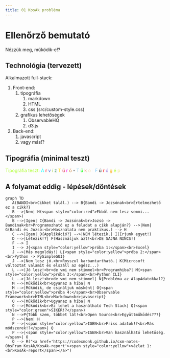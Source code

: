 ```yaml
---
title: 01 KosAk probléma
---
```


# Ellenőrző bemutató

Nézzük meg, működik-e!?

## Technológia (tervezett)

<div class="caution">
Alkalmazott full-stack:
<ol>
  <li>Front-end:
    <ol>
      <li>tipográfia
        <ol>
          <li>markdown</li>
          <li>HTML</li>
          <li>css (src/custom-style.css)</li>
        </ol>
      </li>
      <li>grafikus lehetőségek
        <ol>
          <li>ObservableHQ</li>
          <li>d3.js</li>
        </ol>
      </li>
    </ol>
  </li>
  <li>Back-end:
    <ol>
      <li>javascript</li>
      <li>vagy más!?</li>
    </ol>
  </li>
</ol> 
</div>

## Tipográfia (minimal teszt)

<div class="tip">
  <span style="color:greenyellow">Tipográfia teszt:</span>
  <!--Árvíztűrő tükörfúrógép.<br-->
  <span style="color:aqua">Á</span>
  <span style="color:red">r</span>
  <span style="color:royalblue">v</span>
  <span style="color:yellowgreen">í</span>
  <span style="color:seagreen">z</span>
  <span style="color:gold">T</span>
  <span style="color:crimson">ű</span>
  <span style="color:magenta">r</span>
  <span style="color:peru">ő</span>
  <span>-</span>
  <span style="color:skyblue">T</span>
  <span style="color:lime">ü</span>
  <span style="color:darksalmon">k</span>
  <span style="color:wheat">ö</span>
  <span style="color:ghostwhite">r</span>
  <span style="color:lightskyblue">F</span>
  <span style="color:springgrean">ú</span>
  <span style="color:red">r</span>
  <span style="color:mediumpurple">ó</span>
  <span style="color:orange">g</span>
  <span style="color:greenyellow">é</span>
  <span style="color:khaki">p</span>
</div>

## A folyamat eddig - lépések/döntések

```mermaid
graph TD
   A(BANDI<br>Cikket talál.) --> B{Bandi -> Jozsónak<br>Értelmezhető ez a cikk?}
   B -->|Nem| H(<span style="color:red">Ebből nem lesz semmi...</span>)
   B -->|Igen| C{Bandi -> Jozsónak<br>Jozsó -> Bandinak<br>Programozható ez a feladat a cikk alapján?} -->|Nem| G(Bandi és Jozsó:<br>Használata nem praktikus.) --> H
   C -->|Igen| D{Applikáció?} -->|NEM létezik.| I(Írjunk egyet!)
   D -->|Létezik!?| F(Használjuk azt!<br>DE SAJNA NINCS!)
   F --> I
   I --> J{<span style="color:yellow">próba 1:</span><br>Excel}
   J -->|Más megoldás!| L{<span style="color:yellow">próba 2:</span><br>Python -> PySimpleGUI}
   J -->|Nem lesz jó.<br>Rosszul karbantartható.| K(Microsoft változtat valamit és elszáll az egész...)
   L -->|Jó lesz!<br>de vmi nem stimmel<br>Programhiba?| M{<span style="color:yellow">próba 3:</span><br>Python CLI}
   L -->|Jó lesz!<br>de vmi nem stimmel| N{Probléma az AlapAdatokkal?}
   M -->|Működik<br>Ugyanaz a hiba| N
   M -->|Működik, de csináljuk másként| O{<span style="color:yellow">próba 4:</span><br>Observable Framework<br>HTML<br>Markdown<br>javascript}
   O -->|Működik<br>Ugyanaz a hiba| N
   O -->|Működik<br>Ez lehet a használható Tech Stack| Q(<span style="color:green">SIKER!?</span>)
   N -->P{Több szem, többet lát!<br>Open Source<br>Együttműködés???}
   P -->|Nem| H
   P -->|<span style="color:yellow">IGEN<br>Friss adatok!?<br>Más módszerek!?</span>| Q
   P -->|<span style="color:yellow">IGEN<br>Van használható lehetőség.</span>| O
   Q --> R("<a href='https://codexmonk.github.io/cxm-notes-ObsFram_KosAk/KosAk-report'><span style="color:yellow">vázlat 1:<br>KosAk-report</span></a>")
```
